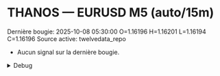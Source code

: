 # THANOS — EURUSD M5 (auto/15m)
Dernière bougie: 2025-10-08 05:30:00  O=1.16196  H=1.16201  L=1.16194  C=1.16196
Source active: twelvedata_repo

- Aucun signal sur la dernière bougie.

<details><summary>Debug</summary>

- TD_API_KEY manquant.

</details>
